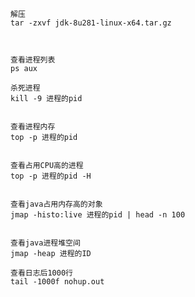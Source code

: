     解压
    tar -zxvf jdk-8u281-linux-x64.tar.gz
    
    
    
    查看进程列表
    ps aux
    
    杀死进程
    kill -9 进程的pid
    
    
    查看进程内存
    top -p 进程的pid
    
    
    查看占用CPU高的进程
    top -p 进程的pid -H
    
    
    查看java占用内存高的对象
    jmap -histo:live 进程的pid | head -n 100
    
    
    查看java进程堆空间
    jmap -heap 进程的ID
    
    查看日志后1000行
    tail -1000f nohup.out